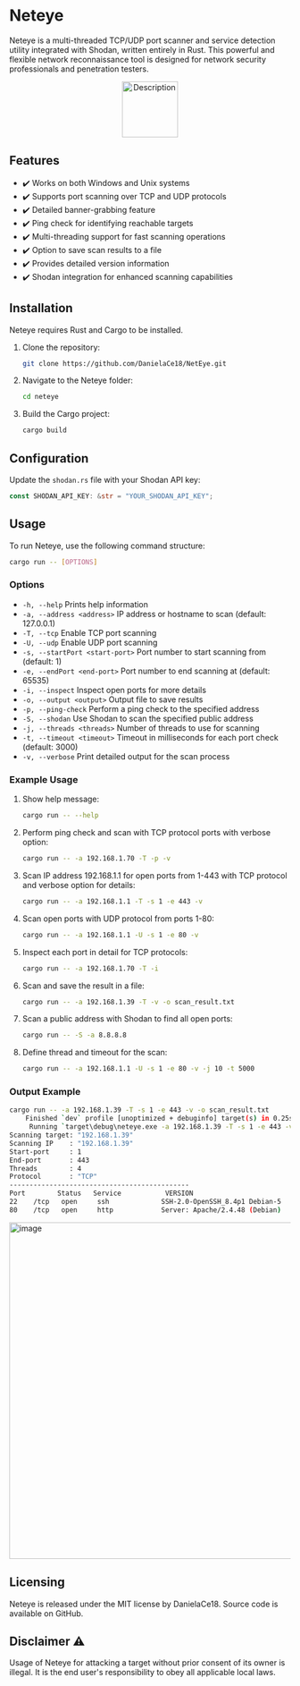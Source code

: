 
# Neteye

Neteye is a multi-threaded TCP/UDP port scanner and service detection utility integrated with Shodan, written entirely in Rust. This powerful and flexible network reconnaissance tool is designed for network security professionals and penetration testers.

<div align="center">
  <img src="https://github.com/user-attachments/assets/5715e821-4cf2-42ae-8e4e-4ac984b7a9c5" alt="Description" width="100"/>
</div>

## Features

- ✔️ Works on both Windows and Unix systems
- ✔️ Supports port scanning over TCP and UDP protocols
- ✔️ Detailed banner-grabbing feature
- ✔️ Ping check for identifying reachable targets
- ✔️ Multi-threading support for fast scanning operations
- ✔️ Option to save scan results to a file
- ✔️ Provides detailed version information
- ✔️ Shodan integration for enhanced scanning capabilities

## Installation

Neteye requires Rust and Cargo to be installed.

1. Clone the repository:
    ```sh
    git clone https://github.com/DanielaCe18/NetEye.git
    ```

2. Navigate to the Neteye folder:
    ```sh
    cd neteye
    ```

3. Build the Cargo project:
    ```sh
    cargo build
    ```

## Configuration

Update the `shodan.rs` file with your Shodan API key:
```rust
const SHODAN_API_KEY: &str = "YOUR_SHODAN_API_KEY";
```

## Usage

To run Neteye, use the following command structure:
```sh
cargo run -- [OPTIONS]
```

### Options

- `-h, --help`                      Prints help information
- `-a, --address <address>`         IP address or hostname to scan (default: 127.0.0.1)
- `-T, --tcp`                       Enable TCP port scanning
- `-U, --udp`                       Enable UDP port scanning
- `-s, --startPort <start-port>`    Port number to start scanning from (default: 1)
- `-e, --endPort <end-port>`        Port number to end scanning at (default: 65535)
- `-i, --inspect`                   Inspect open ports for more details
- `-o, --output <output>`           Output file to save results
- `-p, --ping-check`                Perform a ping check to the specified address
- `-S, --shodan`                    Use Shodan to scan the specified public address
- `-j, --threads <threads>`         Number of threads to use for scanning
- `-t, --timeout <timeout>`         Timeout in milliseconds for each port check (default: 3000)
- `-v, --verbose`                   Print detailed output for the scan process

### Example Usage

1. Show help message:
    ```sh
    cargo run -- --help
    ```

2. Perform ping check and scan with TCP protocol ports with verbose option:
    ```sh
    cargo run -- -a 192.168.1.70 -T -p -v
    ```

3. Scan IP address 192.168.1.1 for open ports from 1-443 with TCP protocol and verbose option for details:
    ```sh
    cargo run -- -a 192.168.1.1 -T -s 1 -e 443 -v
    ```

4. Scan open ports with UDP protocol from ports 1-80:
    ```sh
    cargo run -- -a 192.168.1.1 -U -s 1 -e 80 -v
    ```

5. Inspect each port in detail for TCP protocols:
    ```sh
    cargo run -- -a 192.168.1.70 -T -i
    ```

6. Scan and save the result in a file:
    ```sh
    cargo run -- -a 192.168.1.39 -T -v -o scan_result.txt
    ```

7. Scan a public address with Shodan to find all open ports:
    ```sh
    cargo run -- -S -a 8.8.8.8
    ```

8. Define thread and timeout for the scan:
    ```sh
    cargo run -- -a 192.168.1.1 -U -s 1 -e 80 -v -j 10 -t 5000
    ```

### Output Example

```sh
cargo run -- -a 192.168.1.39 -T -s 1 -e 443 -v -o scan_result.txt 
    Finished `dev` profile [unoptimized + debuginfo] target(s) in 0.25s
     Running `target\debug\neteye.exe -a 192.168.1.39 -T -s 1 -e 443 -v -o scan_result.txt`
Scanning target: "192.168.1.39"
Scanning IP    : "192.168.1.39"
Start-port     : 1
End-port       : 443
Threads        : 4
Protocol       : "TCP"
---------------------------------------------
Port        Status   Service           VERSION
22    /tcp   open     ssh             SSH-2.0-OpenSSH_8.4p1 Debian-5
80    /tcp   open     http            Server: Apache/2.4.48 (Debian)
```

<img width="602" alt="image" src="https://github.com/user-attachments/assets/d4c953c3-9dc7-468a-a885-3c098b43c59d">


## Licensing

Neteye is released under the MIT license by DanielaCe18. Source code is available on GitHub.

## Disclaimer ⚠️

Usage of Neteye for attacking a target without prior consent of its owner is illegal. It is the end user's responsibility to obey all applicable local laws.
